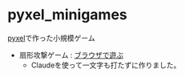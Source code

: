 # pyxel_minigames
[pyxel](https://github.com/kitao/pyxel/blob/main/docs/README.ja.md)で作った小規模ゲーム

- 扇形攻撃ゲーム : [ブラウザで遊ぶ](https://github.com/ku-ron/pyxel_minigames/blob/main/fan_attack/fan_attack.html)
    - Claudeを使って一文字も打たずに作りました。
